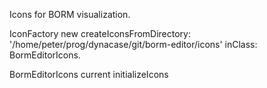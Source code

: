 Icons for BORM visualization.

IconFactory new 
    createIconsFromDirectory: '/home/peter/prog/dynacase/git/borm-editor/icons'
    inClass: BormEditorIcons.

BormEditorIcons current initializeIcons